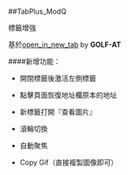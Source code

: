 ##TabPlus_ModQ

標籤增強

基於[open_in_new_tab](http://g.mozest.com/thread-26649-1-1) by **GOLF-AT**

####新增功能：

- 開閉標籤後激活左側標籤

- 點擊頁面恢復地址欄原本的地址

- 新標籤打開『查看圖片』

- 滾輪切換

- 自動聚焦

- Copy Gif（直接複製圖像即可）
